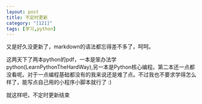 ```yaml
---
layout: post
title: 不定时更新
category: "[121]"
tags: [学习,python]
---
```

又是好久没更新了，markdown的语法都忘得差不多了，呵呵。

这两天下了两本python的pdf，一本是笨办法学python(LearnPythonTheHardWay),另一本是Python核心编程。第二本还一点都没看呢。对于一点编程基础都没有的我来说还是难了点。不过我也不要求学得怎么样了，能写点自己用的小程序小脚本就行了 :)

就这样吧，不定时更新结束
